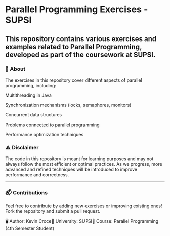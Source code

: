 # Parallel Programming Exercises - SUPSI

This repository contains various exercises and examples related to Parallel Programming, developed as part of the coursework at SUPSI.
---
### 📌 About

The exercises in this repository cover different aspects of parallel programming, including:

Multithreading in Java

Synchronization mechanisms (locks, semaphores, monitors)

Concurrent data structures

Problems connected to parallel programming

Performance optimization techniques

### ⚠️ Disclaimer

The code in this repository is meant for learning purposes and may not always follow the most efficient or optimal practices. As we progress, more advanced and refined techniques will be introduced to improve performance and correctness.

---
### 📬 Contributions

Feel free to contribute by adding new exercises or improving existing ones! Fork the repository and submit a pull request.

🖥️ Author: Kevin Croce🏫 University: SUPSI📅 Course: Parallel Programming (4th Semester Student)

